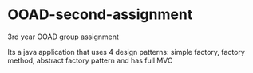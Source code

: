 # OOAD-second-assignment
3rd year OOAD group assignment

Its a java application that uses 4 design patterns:
simple factory, factory method, abstract factory pattern and has full MVC 
